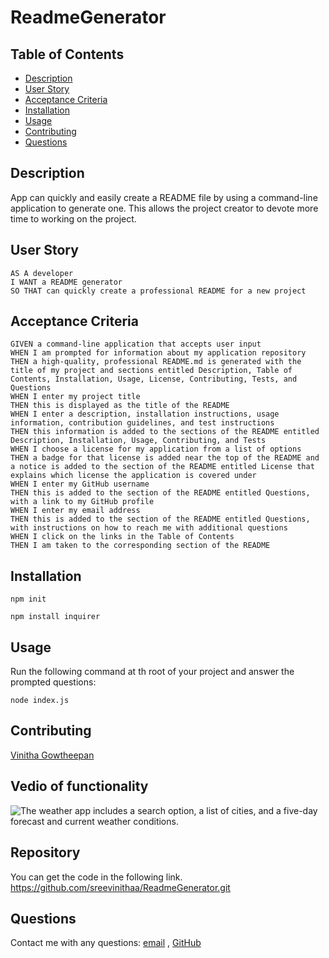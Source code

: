 # ReadmeGenerator


## Table of Contents

- [Description](#description)
- [User Story](#user-story)
- [Acceptance Criteria](#acceptance-criteria)
- [Installation](#installation)
- [Usage](#usage)
- [Contributing](#contributing)
- [Questions](#questions)

## Description

App can quickly and easily create a README file by using a command-line application to generate one. This allows the project creator to devote more time to working on the project.

## User Story
```
AS A developer
I WANT a README generator
SO THAT can quickly create a professional README for a new project 
```

## Acceptance Criteria
``` 
GIVEN a command-line application that accepts user input
WHEN I am prompted for information about my application repository
THEN a high-quality, professional README.md is generated with the title of my project and sections entitled Description, Table of Contents, Installation, Usage, License, Contributing, Tests, and Questions
WHEN I enter my project title
THEN this is displayed as the title of the README
WHEN I enter a description, installation instructions, usage information, contribution guidelines, and test instructions
THEN this information is added to the sections of the README entitled Description, Installation, Usage, Contributing, and Tests
WHEN I choose a license for my application from a list of options
THEN a badge for that license is added near the top of the README and a notice is added to the section of the README entitled License that explains which license the application is covered under
WHEN I enter my GitHub username
THEN this is added to the section of the README entitled Questions, with a link to my GitHub profile
WHEN I enter my email address
THEN this is added to the section of the README entitled Questions, with instructions on how to reach me with additional questions
WHEN I click on the links in the Table of Contents
THEN I am taken to the corresponding section of the README
```

## Installation

`npm init`

`npm install inquirer`

## Usage

Run the following command at th root of your project and answer the prompted questions:

`node index.js`

## Contributing

[Vinitha Gowtheepan](https://github.com/sreevinithaa)

## Vedio of functionality
![The weather app includes a search option, a list of cities, and a five-day forecast and current weather conditions.](https://sreevinithaa.github.io/Weather_Dashboard/assets/img/screenshot.png)


## Repository

You can get the code in the following link. https://github.com/sreevinithaa/ReadmeGenerator.git


## Questions

Contact me with any questions: [email](mailto:sreevinithaa@gmail.com) , [GitHub](https://github.com/sreevinithaa)<br />

